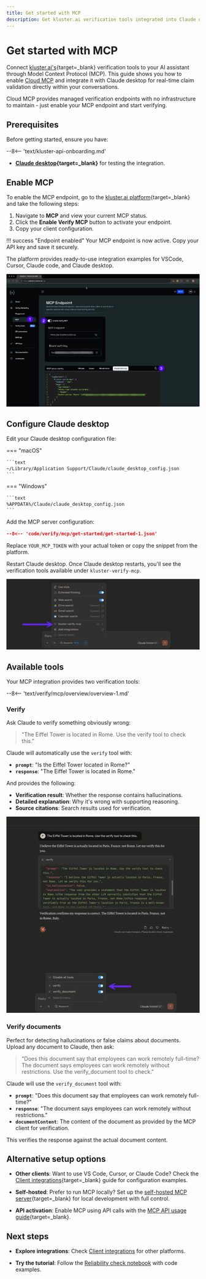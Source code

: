 ```yaml
---
title: Get started with MCP
description: Get kluster.ai verification tools integrated into Claude desktop in five minutes using Cloud MCP. No setup required, just enable and connect.
---
```


# Get started with MCP

Connect [kluster.ai's](https://www.kluster.ai/){target=\_blank} verification tools to your AI assistant through Model Context Protocol (MCP). This guide shows you how to enable [Cloud MCP](/verify/mcp/cloud/platform/) and integrate it with Claude desktop for real-time claim validation directly within your conversations.

Cloud MCP provides managed verification endpoints with no infrastructure to maintain - just enable your MCP endpoint and start verifying.

## Prerequisites

Before getting started, ensure you have:

--8<-- 'text/kluster-api-onboarding.md'
- **[Claude desktop](https://claude.ai/download){target=\_blank}** for testing the integration.

## Enable MCP 

To enable the MCP endpoint, go to the [kluster.ai platform](https://platform.kluster.ai){target=\_blank} and take the following steps:

1. Navigate to **MCP** and view your current MCP status.
2. Click the **Enable Verify MCP** button to activate your endpoint.
3. Copy your client configuration.

!!! success "Endpoint enabled"
    Your MCP endpoint is now active. Copy your API key and save it securely.
    
The platform provides ready-to-use integration examples for VSCode, Cursor, Claude code, and Claude desktop.

![MCP kluster.ai platform](/images/verify/mcp/cloud/platform/platform-1.webp)

## Configure Claude desktop

Edit your Claude desktop configuration file:

=== "macOS"

    ```text
    ~/Library/Application Support/Claude/claude_desktop_config.json
    ```

=== "Windows"

    ```text
    %APPDATA%/Claude/claude_desktop_config.json
    ```

Add the MCP server configuration:

```json
--8<-- 'code/verify/mcp/get-started/get-started-1.json'
```

Replace `YOUR_MCP_TOKEN` with your actual token or copy the snippet from the platform.

Restart Claude desktop. Once Claude desktop restarts, you'll see the verification tools available under `kluster-verify-mcp`.

![List tools on Claude desktop](/images/verify/mcp/get-started/get-started-1.webp)

## Available tools

Your MCP integration provides two verification tools:

--8<-- 'text/verify/mcp/overview/overview-1.md'


### Verify

Ask Claude to verify something obviously wrong:

> "The Eiffel Tower is located in Rome. Use the verify tool to check this."

Claude will automatically use the `verify` tool with:

- **`prompt`**: "Is the Eiffel Tower located in Rome?"
- **`response`**: "The Eiffel Tower is located in Rome."

And provides the following:

- **Verification result**: Whether the response contains hallucinations.
- **Detailed explanation**: Why it's wrong with supporting reasoning.
- **Source citations**: Search results used for verification.

![Verify MCP tool demo](/images/verify/mcp/get-started/get-started-2.webp)

### Verify documents

Perfect for detecting hallucinations or false claims about documents. Upload any document to Claude, then ask:

> "Does this document say that employees can work remotely full-time? The document says employees can work remotely without restrictions. Use the verify_document tool to check."

Claude will use the `verify_document` tool with:

- **`prompt`**: "Does this document say that employees can work remotely full-time?"
- **`response`**: "The document says employees can work remotely without restrictions."
- **`documentContent`**:  The content of the document as provided by the MCP client for verification.

This verifies the response against the actual document content.

## Alternative setup options

- **Other clients**: Want to use VS Code, Cursor, or Claude Code? Check the [Client integrations](/verify/mcp/client-integrations/){target=\_blank} guide for configuration examples.

- **Self-hosted**: Prefer to run MCP locally? Set up the [self-hosted MCP server](/verify/mcp/self-hosted/){target=\_blank} for local development with full control.

- **API activation**: Enable MCP using API calls with the [MCP API usage guide](/verify/mcp/cloud/api/){target=\_blank}.

## Next steps

- **Explore integrations**: Check [Client integrations](/verify/mcp/client-integrations/) for other platforms.

- **Try the tutorial**: Follow the [Reliability check notebook](/tutorials/klusterai-api/reliability/) with code examples.